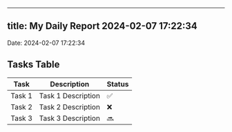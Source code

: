 
---
title: My Daily Report 2024-02-07 17:22:34
---

Date: 2024-02-07 17:22:34

## Tasks Table

| Task | Description | Status |
|------|-------------|--------|
| Task 1 | Task 1 Description | ✅ |
| Task 2 | Task 2 Description | ❌ |
| Task 3 | Task 3 Description | 🔜 |
